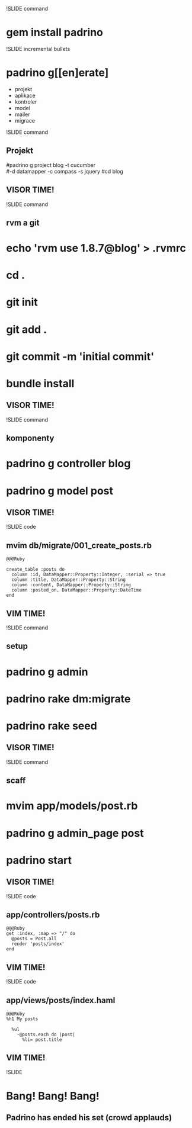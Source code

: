 !SLIDE command

# gem install padrino

!SLIDE incremental bullets

# padrino g[[en]erate]

* projekt
* aplikace
* kontroler
* model
* mailer
* migrace

!SLIDE command

## Projekt
#padrino g project blog -t cucumber \
#-d datamapper -c compass -s jquery
#cd blog
## VISOR TIME!

!SLIDE command

## rvm a git
# echo 'rvm use 1.8.7@blog' > .rvmrc
# cd .
# git init
# git add .
# git commit -m 'initial commit'
# bundle install 
## VISOR TIME!

!SLIDE command

## komponenty
# padrino g controller blog
# padrino g model post
## VISOR TIME!

!SLIDE code

## mvim db/migrate/001_create_posts.rb 

    @@@Ruby

    create_table :posts do
      column :id, DataMapper::Property::Integer, :serial => true
      column :title, DataMapper::Property::String
      column :content, DataMapper::Property::String
      column :posted_on, DataMapper::Property::DateTime
    end

## VIM TIME!

!SLIDE command

## setup
# padrino g admin
# padrino rake dm:migrate
# padrino rake seed
## VISOR TIME!

!SLIDE command

## scaff
# mvim app/models/post.rb
# padrino g admin_page post
# padrino start
## VISOR TIME!

!SLIDE code

## app/controllers/posts.rb

    @@@Ruby
    get :index, :map => "/" do
      @posts = Post.all
      render 'posts/index'
    end

## VIM TIME!

!SLIDE code

## app/views/posts/index.haml

    @@@Ruby
    %h1 My posts

      %ul
        -@posts.each do |post|
          %li= post.title

## VIM TIME!

!SLIDE

# Bang! Bang! Bang!

## Padrino has ended his set (crowd applauds)

